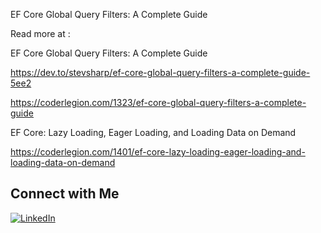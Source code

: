 EF Core Global Query Filters: A Complete Guide

Read more at :

EF Core Global Query Filters: A Complete Guide

https://dev.to/stevsharp/ef-core-global-query-filters-a-complete-guide-5ee2

https://coderlegion.com/1323/ef-core-global-query-filters-a-complete-guide

EF Core: Lazy Loading, Eager Loading, and Loading Data on Demand

https://coderlegion.com/1401/ef-core-lazy-loading-eager-loading-and-loading-data-on-demand

## Connect with Me

[![LinkedIn](https://img.shields.io/badge/LinkedIn-Profile-blue)](https://www.linkedin.com/in/spyros-ponaris-913a6937/)
